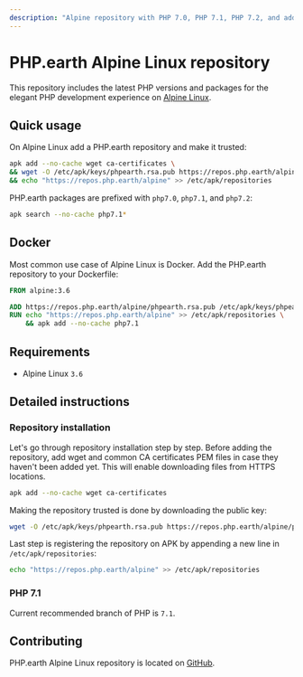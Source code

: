 ```yaml
---
description: "Alpine repository with PHP 7.0, PHP 7.1, PHP 7.2, and additional packages for elegant PHP development experience"
---
```


# PHP.earth Alpine Linux repository

This repository includes the latest PHP versions and packages for the elegant PHP
development experience on [Alpine Linux](https://alpinelinux.org/).

## Quick usage

On Alpine Linux add a PHP.earth repository and make it trusted:

```bash
apk add --no-cache wget ca-certificates \
&& wget -O /etc/apk/keys/phpearth.rsa.pub https://repos.php.earth/alpine/phpearth.rsa.pub \
&& echo "https://repos.php.earth/alpine" >> /etc/apk/repositories
```

PHP.earth packages are prefixed with `php7.0`, `php7.1`, and `php7.2`:

```bash
apk search --no-cache php7.1*
```

## Docker

Most common use case of Alpine Linux is Docker. Add the PHP.earth repository to
your Dockerfile:

```Dockerfile
FROM alpine:3.6

ADD https://repos.php.earth/alpine/phpearth.rsa.pub /etc/apk/keys/phpearth.rsa.pub
RUN echo "https://repos.php.earth/alpine" >> /etc/apk/repositories \
    && apk add --no-cache php7.1
```

## Requirements

* Alpine Linux `3.6`

## Detailed instructions

### Repository installation

Let's go through repository installation step by step. Before adding the repository,
add wget and common CA certificates PEM files in case they haven't been added
yet. This will enable downloading files from HTTPS locations.

```bash
apk add --no-cache wget ca-certificates
```

Making the repository trusted is done by downloading the public key:

```bash
wget -O /etc/apk/keys/phpearth.rsa.pub https://repos.php.earth/alpine/phpearth.rsa.pub
```

Last step is registering the repository on APK by appending a new line in
`/etc/apk/repositories`:

```bash
echo "https://repos.php.earth/alpine" >> /etc/apk/repositories
```

### PHP 7.1

Current recommended branch of PHP is `7.1`.

## Contributing

PHP.earth Alpine Linux repository is located on [GitHub](https://github.com/php-earth/alpine).
